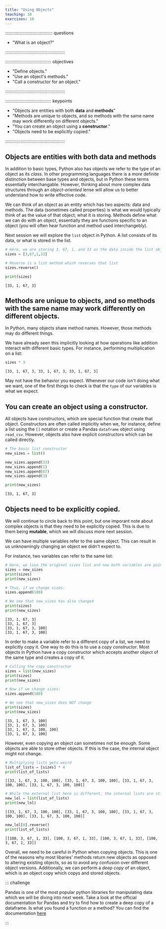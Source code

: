 ```yaml
---
title: "Using Objects"
teaching: 10
exercises: 10
---
```


:::::::::::::::::::::::::::::::::::::: questions 

- "What is an object?"

::::::::::::::::::::::::::::::::::::::::::::::::

::::::::::::::::::::::::::::::::::::: objectives

- "Define objects."
- "Use an object's methods."
- "Call a constructor for an object."

::::::::::::::::::::::::::::::::::::::::::::::::

::::::::::::::::::::::::::::::::::::: keypoints

- "Objects are entities with both **data** and **methods**"
- "Methods are unique to objects, and so methods with the same name may work differently on different objects."
- "You can create an object using a **constructor**."
- "Objects need to be explicitly copied."

::::::::::::::::::::::::::::::::::::::::::::::::

## Objects are entities with both **data** and **methods**

In addition to basic types, Python also has objects we refer to the type of an object as its *class*.
In other programming languages there is a more definite distinction between base types and objects, but in Python these terms essentially interchangable. 
However, thinking about more complex data structures through an *object-oriented* lense will allow us to better understand how to write effective code. 

We can think of an object as an entity which has two aspects: data and methods.
The data (sometimes called properties) is what we would typically think of as the value of that object; what it is storing. 
Methods define what we can do with an object, essentially they are functions specific to an object (you will often hear function and method used interchangebly). 

Next session we will explore the `list` object in Python. 
A list consists of its data, or what is stored in the list. 

```python
# Here, we are storing 3, 67, 1, and 33 as the data inside the list object
sizes = [3,67,1,33]

# Reverse is a list method which reverses that list
sizes.reverse()

print(sizes)
```

```output
[33, 1, 67, 3]
```

## Methods are unique to objects, and so methods with the same name may work differently on different objects.

In Python, many objects share method names. 
However, those methods may do different things.

We have already seen this implicitly looking at how operations like addition interact with different basic types. 
For instance, performing multiplication on a list:

```python
sizes * 3
```
```output
[33, 1, 67, 3, 33, 1, 67, 3, 33, 1, 67, 3]
```
May not have the behavior you expect. 
Whenever our code isn't doing what we want, one of the first things to check is that the `type` of our variables is what we expect. 

## You can create an object using a **constructor**.

All objects have constructors, which are special function that create that object. 
Constructors are often called implicitly when we, for instance, define a list using the `[]` notation or create a Pandas `dataframe` object using `read_csv`.
However, objects also have explicit constructors which can be called directly.

```python
# The basic list constructor
new_sizes = list()

new_sizes.append(33)
new_sizes.append(1)
new_sizes.append(67)
new_sizes.append(3)

print(new_sizes)
```

```output
[33, 1, 67, 3]
```

## Objects need to be explicitly copied.

We will continue to circle back to this point, but one imporant note about complex objects is that they need to be explicitly copied. 
This is due to them being **mutable**, which we will discuss more next session. 

We can have multiple variables refer to the same object. 
This can result in us unknowningly changing an object we didn't expect to. 

For instance, two variables can refer to the same list:

```python
# Here, we lose the original sizes list and now both variables are pointing to the same list
sizes = new_sizes
print(sizes)
print(new_sizes)

# Thus, if we change sizes:
sizes.append(100)

# We see that new_sizes has also changed
print(sizes)
print(new_sizes)
```

```output
[33, 1, 67, 3]
[33, 1, 67, 3]
[33, 1, 67, 3, 100]
[33, 1, 67, 3, 100]
```

In order to make a variable refer to a different copy of a list, we need to explicitly copy it. 
One way to do this is to use a *copy constructor*. 
Most objects in Python have a copy constructor which accepts another object of the same type and creates a copy of it. 

```python
# Calling the copy constructor
sizes = list(new_sizes)
print(sizes)
print(new_sizes)

# Now if we change sizes:
sizes.append(100)

# We see that new_sizes does NOT change
print(sizes)
print(new_sizes)
```

```output
[33, 1, 67, 3, 100]
[33, 1, 67, 3, 100]
[33, 1, 67, 3, 100, 100]
[33, 1, 67, 3, 100]
```

However, even copying an object can sometimes not be enough. 
Some objects are able to store other objects. 
If this is the case, the internal object might not change. 

```python
# Multiplying lists gets weird
list_of_lists = [sizes] * 4
print(list_of_lists)
```

```output
[[33, 1, 67, 3, 100, 100], [33, 1, 67, 3, 100, 100], [33, 1, 67, 3, 100, 100], [33, 1, 67, 3, 100, 100]]
```

```python
# While the external list here is different, the internal lists are still the same
new_lol = list(list_of_lists)
print(new_lol)
```

```output
[[33, 1, 67, 3, 100, 100], [33, 1, 67, 3, 100, 100], [33, 1, 67, 3, 100, 100], [33, 1, 67, 3, 100, 100]]
```

```python
new_lol[0].reverse()
print(list_of_lists)
```

```output
[[100, 3, 67, 1, 33], [100, 3, 67, 1, 33], [100, 3, 67, 1, 33], [100, 3, 67, 1, 33]]
```

Overall, we need to be careful in Python when copying objects.
This is one of the reasons why most libaries' methods return new objects as opposed to altering existing objects, so as to avoid any confusion over different object versions. 
Additionally, we can perform a *deep copy* of an object, which is an object copy which copys and stored objects. 

::: challenge

Pandas is one of the most popular python libraries for manipulating data which we will be diving into next week.
Take a look at the official documentation for Pandas and try to find how to create a deep copy of a dataframe. 
Is what you found a function or a method?
You can find the documentation [here](https://pandas.pydata.org/docs/index.html)

:::
